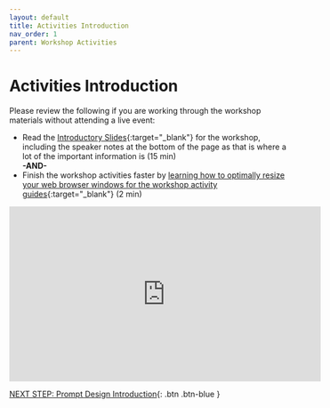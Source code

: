 ```yaml
---
layout: default
title: Activities Introduction
nav_order: 1
parent: Workshop Activities
---
```

# Activities Introduction

Please review the following if you are working through the workshop materials without attending a live event:
- Read the [Introductory Slides](https://docs.google.com/presentation/d/1Lo5T4f46W9E7MjyL2T7sN0UoO6ep4Jslr7Rm8KRe2I0/){:target="_blank"} for the workshop, including the speaker notes at the bottom of the page as that is where a lot of the important information is (15 min)<br>
**-AND-**<br>
- Finish the workshop activities faster by [learning how to optimally resize your web browser windows for the workshop activity guides](https://www.youtube.com/watch?v=Igk5hZUfzN0){:target="_blank"} (2 min)<br>
<iframe width="560" height="315" src="https://www.youtube.com/embed/Igk5hZUfzN0" title="YouTube video player" frameborder="0" allow="accelerometer; autoplay; clipboard-write; encrypted-media; gyroscope; picture-in-picture" allowfullscreen></iframe>

[NEXT STEP: Prompt Design Introduction](1-prompt-intro.html){: .btn .btn-blue }
